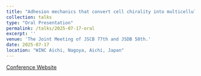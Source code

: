 ```yaml
---
title: "Adhesion mechanics that convert cell chirality into multicellular left-right asymmetry"
collection: talks
type: "Oral Presentation"
permalink: /talks/2025-07-17-oral
excerpt: ''
venue: 'The Joint Meeting of JSCB 77th and JSDB 58th.'
date: 2025-07-17
location: "WINC Aichi, Nagoya, Aichi, Japan"
---
```


[Conference Website](https://pub.confit.atlas.jp/en/event/jscbjsdb2025)
